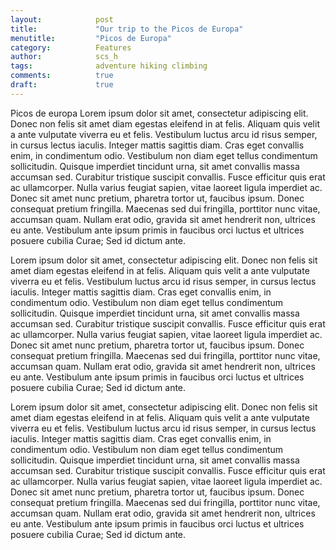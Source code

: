 ```yaml
---
layout:            post
title:             "Our trip to the Picos de Europa"
menutitle:         "Picos de Europa"
category:          Features
author:            scs_h
tags:              adventure hiking climbing
comments:          true
draft:             true
---
```



Picos de europa
Lorem ipsum dolor sit amet, consectetur adipiscing elit. Donec non felis sit amet diam egestas eleifend in at felis. Aliquam quis velit a ante vulputate viverra eu et felis. Vestibulum luctus arcu id risus semper, in cursus lectus iaculis. Integer mattis sagittis diam. Cras eget convallis enim, in condimentum odio. Vestibulum non diam eget tellus condimentum sollicitudin. Quisque imperdiet tincidunt urna, sit amet convallis massa accumsan sed. Curabitur tristique suscipit convallis. Fusce efficitur quis erat ac ullamcorper. Nulla varius feugiat sapien, vitae laoreet ligula imperdiet ac. Donec sit amet nunc pretium, pharetra tortor ut, faucibus ipsum. Donec consequat pretium fringilla. Maecenas sed dui fringilla, porttitor nunc vitae, accumsan quam. Nullam erat odio, gravida sit amet hendrerit non, ultrices eu ante. Vestibulum ante ipsum primis in faucibus orci luctus et ultrices posuere cubilia Curae; Sed id dictum ante.




Lorem ipsum dolor sit amet, consectetur adipiscing elit. Donec non felis sit amet diam egestas eleifend in at felis. Aliquam quis velit a ante vulputate viverra eu et felis. Vestibulum luctus arcu id risus semper, in cursus lectus iaculis. Integer mattis sagittis diam. Cras eget convallis enim, in condimentum odio. Vestibulum non diam eget tellus condimentum sollicitudin. Quisque imperdiet tincidunt urna, sit amet convallis massa accumsan sed. Curabitur tristique suscipit convallis. Fusce efficitur quis erat ac ullamcorper. Nulla varius feugiat sapien, vitae laoreet ligula imperdiet ac. Donec sit amet nunc pretium, pharetra tortor ut, faucibus ipsum. Donec consequat pretium fringilla. Maecenas sed dui fringilla, porttitor nunc vitae, accumsan quam. Nullam erat odio, gravida sit amet hendrerit non, ultrices eu ante. Vestibulum ante ipsum primis in faucibus orci luctus et ultrices posuere cubilia Curae; Sed id dictum ante.




Lorem ipsum dolor sit amet, consectetur adipiscing elit. Donec non felis sit amet diam egestas eleifend in at felis. Aliquam quis velit a ante vulputate viverra eu et felis. Vestibulum luctus arcu id risus semper, in cursus lectus iaculis. Integer mattis sagittis diam. Cras eget convallis enim, in condimentum odio. Vestibulum non diam eget tellus condimentum sollicitudin. Quisque imperdiet tincidunt urna, sit amet convallis massa accumsan sed. Curabitur tristique suscipit convallis. Fusce efficitur quis erat ac ullamcorper. Nulla varius feugiat sapien, vitae laoreet ligula imperdiet ac. Donec sit amet nunc pretium, pharetra tortor ut, faucibus ipsum. Donec consequat pretium fringilla. Maecenas sed dui fringilla, porttitor nunc vitae, accumsan quam. Nullam erat odio, gravida sit amet hendrerit non, ultrices eu ante. Vestibulum ante ipsum primis in faucibus orci luctus et ultrices posuere cubilia Curae; Sed id dictum ante.

